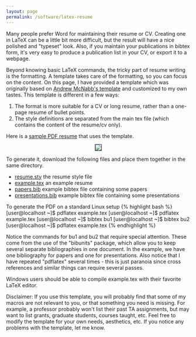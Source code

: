 ```yaml
---
layout: page
permalink: /software/latex-resume
---
```


Many people prefer Word for maintaining their resume or CV. Creating one
in LaTeX can be a little bit more difficult, but the result will have a nice
polished and "typeset" look. Also, if you maintain your publications in bibtex
form, it's very easy to produce a publication list in your CV, or export it
to a webpage.

Beyond knowing basic LaTeX commands, the tricky part of resume writing
is the formatting. A template takes care of the formatting, so you can focus
on the content. On this page, I have provided a template which was originally
based on
[Andrew McNabb's template](http://www.mcnabbs.org/andrew/linux/latexres)
and customized to my own tastes. This template is different in a few ways:

1. The format is more suitable for a CV or long resume, rather than a
one-page resume of bullet points.
2. The style definitions are separated from the main tex file (which contains
the content of the resume/cv only).

Here is a [sample PDF resume](https://drive.google.com/uc?export=view&id=0B-2GT91ukpxVUkhXZTFoRzhsV1E) that uses the template.

<center>
<p/><a href="https://drive.google.com/uc?export=view&id=0B-2GT91ukpxVUkhXZTFoRzhsV1E">
<img src="https://drive.google.com/uc?export=view&id=0B-2GT91ukpxVcWlDMGFfZUo5bEU" style="border: 1px solid black; float: none"/>
</a>
</center>

To generate it, download the following files and place them together in the same
directory.

* <a href="https://drive.google.com/uc?export=view&id=0B-2GT91ukpxVNk96Z29tMGhRR00">resume.sty</a> the resume style file
* <a href="https://drive.google.com/uc?export=view&id=0B-2GT91ukpxVeU0wZGg0QzktUVk">example.tex</a> an example resume
* <a href="https://drive.google.com/uc?export=view&id=0B-2GT91ukpxVSG9PZ2hmNk00aDQ">papers.bib</a> example bibtex file containing some papers
* <a href="https://drive.google.com/uc?export=view&id=0B-2GT91ukpxVWFVLZEVpTEx4MVU">presentations.bib</a> example bibtex file containing some presentations

To generate the PDF on a standard Linux setup
{% highlight bash %}
[user@localhost ~]$ pdflatex example.tex
[user@localhost ~]$ pdflatex example.tex
[user@localhost ~]$ bibtex bu1
[user@localhost ~]$ bibtex bu2
[user@localhost ~]$ pdflatex example.tex
{% endhighlight %}

Notice the commands for bu1 and bu2 that require special attention. These come from
the use of the "bibunits" package, which allow you to keep several separate
bibliographies in one document. In the example, we have one bibliography for
papers and one for presentations. Also notice that I have repeated "pdflatex"
several times - this is just paranoia since cross references and similar things
can require several passes.

Windows users should be able to compile example.tex with their favorite
LaTeX editor.

Disclaimer: If you use this template, you will probably find that some of my
macros are not
relevant to you, or that something you need is missing. For example, a professor
probably won't list their past TA assignments, but may want to list grants,
graduate students, courses taught, etc. Feel free to modify the template for
your own needs, aesthetics, etc. If you notice any problems with the template,
let me know.
